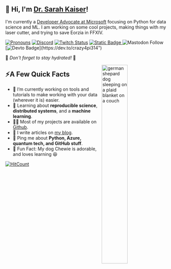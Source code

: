 ## 👋 Hi, I'm [Dr. Sarah Kaiser](https://sckaiser.com)!
I'm currently a [Developer Advocate at Microsoft](https://developer.microsoft.com/en-us/advocates/sarah-kaiser) focusing on Python for data science and ML. I am working on some cool projects, making things with my laser cutter, and trying to save Eorzia in FFXIV.

[![Pronouns](https://img.shields.io/badge/pronouns-she%20/%20they-blueviolet)](http://pronoun.is/she)
[![Discord](https://img.shields.io/discord/713831924451377193?label=discord)](https://discord.gg/RmReNjt)
[![Twitch Status](https://img.shields.io/twitch/status/crazy4pi314)](https://www.twitch.tv/crazy4pi314/about)
[![Static Badge](https://img.shields.io/badge/-connect-blue?logo=linkedin)
](https://www.linkedin.com/in/sckaiser1/)
![Mastodon Follow](https://img.shields.io/mastodon/follow/108212696797847765?domain=https%3A%2F%2Fmathstodon.xyz)
[![Devto Badge](https://img.shields.io/badge/-@crazy4pi314-0A0A0A?&amp;labelColor=0A0A0A&amp;logo=dev.to&amp;)](https://dev.to/crazy4pi314") 

🚰 _Don't forget to stay hydrated!_ 🚰

<img align="right" src="https://www.sckaiser.com/static/img/chewie-mikeandike.jpg" alt="german shepard dog sleeping on a plaid blanket on a couch"  width="40%" />

## ⚡A Few Quick Facts

- 🔭 I’m currently working on tools and tutorials to make working with your data (wherever it is) easier.
- 🧐 Learning about <strong>reproducible science</strong>, <strong>distributed systems</strong>, and a <strong>machine learning</strong>.
- 👨‍💻 Most of my projects are available on <a href="https://github.com/crazy4pi314">Github</a>.
- 📝 I write articles on <a href="https://www.sckaiser.com/blog/">my blog</a>.
- 💬 Ping me about <strong>Python, Azure, quantum tech, and GitHub stuff</strong>.
- 🎉 Fun Fact: My dog Chewie is adorable, and loves learning 😆

<!-- [![Sarah's github stats](https://github-readme-stats.vercel.app/api?username=crazy4pi314)](https://github.com/anuraghazra/github-readme-stats) -->
<p><a href="http://hits.dwyl.com/crazy4pi314/crazy4pi314/crazy4pi314.svg"><img src="https://hits.dwyl.com/crazy4pi314/crazy4pi314/crazy4pi314.svg" alt="HitCount"></a></p>

